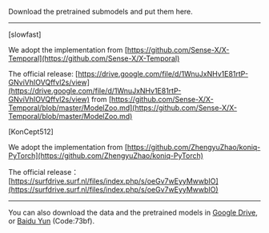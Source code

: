 Download the pretrained submodels and put them here.

---------------------------

[slowfast]

We adopt the implementation from [https://github.com/Sense-X/X-Temporal](https://github.com/Sense-X/X-Temporal)

The official release: [https://drive.google.com/file/d/1WnuJxNHv1E81rtP-GNviVhIOVQffvl2s/view](https://drive.google.com/file/d/1WnuJxNHv1E81rtP-GNviVhIOVQffvl2s/view)
from [https://github.com/Sense-X/X-Temporal/blob/master/ModelZoo.md](https://github.com/Sense-X/X-Temporal/blob/master/ModelZoo.md)

[KonCept512]

We adopt the implementation from [https://github.com/ZhengyuZhao/koniq-PyTorch](https://github.com/ZhengyuZhao/koniq-PyTorch)

The official release：[https://surfdrive.surf.nl/files/index.php/s/oeGv7wEyyMwwbIO](https://surfdrive.surf.nl/files/index.php/s/oeGv7wEyyMwwbIO)

-------------------------------------
You can also download the data and the pretrained models in [Google Drive](https://drive.google.com/drive/folders/1BweCLXuCJOgLw8PX2DxKaJDzWYOz4yUl?usp=sharing), or [Baidu Yun](https://pan.baidu.com/s/1vr2izb7ybcv4p6nSmtJe1g) (Code:73bf).
